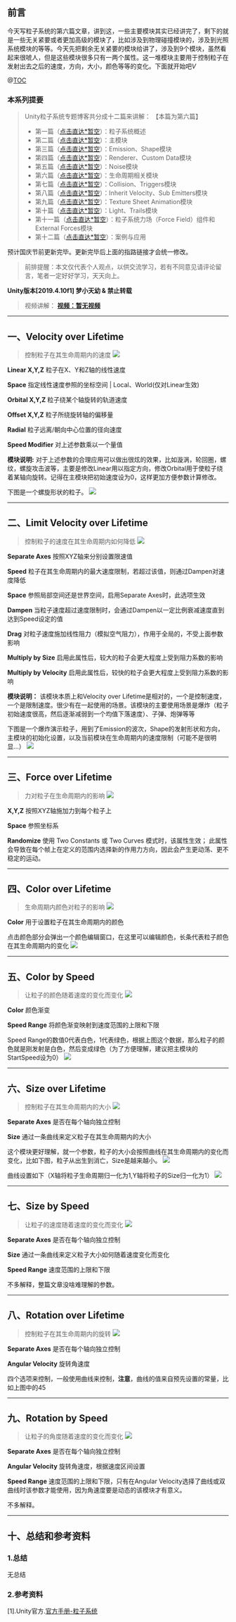 ## 前言
今天写粒子系统的第六篇文章，讲到这，一些主要模块其实已经讲完了，剩下的就是一些无关紧要或者更加高级的模块了，比如涉及到物理碰撞模块的，涉及到光照系统模块的等等。今天先把剩余无关紧要的模块给讲了，涉及到9个模块，虽然看起来很唬人，但是这些模块很多只有一两个属性。这一堆模块主要用于控制粒子在发射出去之后的速度，方向，大小，颜色等等的变化。下面就开始吧*V*

@[TOC](目录)

### 本系列提要
> Unity粒子系统专题博客共分成十二篇来讲解： 【本篇为第六篇】
> - 第一篇（[点击直达*暂空](空地址)）：粒子系统概述
> - 第二篇（[点击直达*暂空](空地址)）：主模块
> - 第三篇（[点击直达*暂空](空地址)）：Emission、Shape模块
> - 第四篇（[点击直达*暂空](空地址)）：Renderer、Custom Data模块
> - 第五篇（[点击直达*暂空](空地址)）：Noise模块
> - 第六篇（[点击直达*暂空](空地址)）：生命周期相关模块
> - 第七篇（[点击直达*暂空](空地址)）：Collision、Triggers模块
> - 第八篇（[点击直达*暂空](空地址)）：Inherit Velocity、Sub Emitters模块
> - 第九篇（[点击直达*暂空](空地址)）：Texture Sheet Animation模块
> - 第十篇（[点击直达*暂空](空地址)）：Light、Trails模块
> - 第十一篇（[点击直达*暂空](空地址)）：粒子系统力场（Force Field）组件和External Forces模块
> - 第十二篇（[点击直达*暂空](空地址)）：案例与应用

预计国庆节前更新完毕。更新完毕后上面的指路链接才会统一修改。

> 前排提醒：本文仅代表个人观点，以供交流学习，若有不同意见请评论留言，笔者一定好好学习，天天向上。

**Unity版本[2019.4.10f1] 梦小天幼 & 禁止转载**
> 视频讲解：
**[视频：暂无视频](空地址)**

---
## 一、Velocity over Lifetime
> 控制粒子在其生命周期内的速度
> <img src="img/p1.png">

**Linear X,Y,Z** 粒子在X、Y和Z轴的线性速度

**Space** 指定线性速度参照的坐标空间 | Local、World(仅对Linear生效)

**Orbital X,Y,Z** 粒子绕某个轴旋转的轨道速度

**Offset X,Y,Z** 粒子所绕旋转轴的偏移量

**Radial** 粒子远离/朝向中心位置的径向速度

**Speed Modifier** 对上述参数乘以一个量值

**模块说明:** 对于上述参数的合理应用可以做出很炫的效果，比如漩涡，轮回圈，螺纹，螺旋攻击波等，主要是修改Linear用以指定方向，修改Orbital用于使粒子绕着某轴向旋转。记得在主模块把初始速度设为0，这样更加方便参数计算修改。

下图是一个螺旋形状的粒子。
<img src="img/g1.gif">

---

## 二、Limit Velocity over Lifetime
> 控制粒子的速度在其生命周期内如何降低
> <img src="img/p2.png">

**Separate Axes** 按照XYZ轴来分别设置限速值

**Speed**	粒子在其生命周期内的最大速度限制，若超过该值，则通过Dampen对速度降低

**Space**	参照局部空间还是世界空间，启用Separate Axes时，此选项生效

**Dampen**	当粒子速度超过速度限制时，会通过Dampen以一定比例衰减速度直到达到Speed设定的值

**Drag**  对粒子速度施加线性阻力（模拟空气阻力），作用于全局的，不受上面参数影响

**Multiply by Size** 启用此属性后，较大的粒子会更大程度上受到阻力系数的影响

**Multiply by Velocity** 启用此属性后，较快的粒子会更大程度上受到阻力系数的影响

**模块说明：** 该模块本质上和Velocity over Lifetime是相对的，一个是控制速度，一个是限制速度。很少有在一起使用的场景。该模块的主要使用场景是爆炸（粒子初始速度很高，然后逐渐减弱到一个均值下落速度）、子弹、炮弹等等

下图是一个爆炸演示粒子，用到了Emission的波次，Shape的发射形状和方向，主模块的初始化设置，以及当前模块在生命周期内的速度限制（可能不是很明显...）
<img src="img/g2.gif">

---

## 三、Force over Lifetime
> 力对粒子在生命周期内的影响
> <img src="img/p3.png">

**X,Y,Z** 按照XYZ轴施加力到每个粒子上

**Space** 参照坐标系

**Randomize** 使用 Two Constants 或 Two Curves 模式时，该属性生效；
此属性会导致在每个帧上在定义的范围内选择新的作用力方向，因此会产生更动荡、更不稳定的运动。


---

## 四、Color over Lifetime
> 生命周期内颜色对粒子的影响
> <img src="img/p4.png">

**Color** 用于设置粒子在其生命周期内的颜色

点击颜色部分会弹出一个颜色编辑窗口，在这里可以编辑颜色，长条代表粒子颜色在其生命周期内的变化
<img src="img/p5.png">

---

## 五、Color by Speed
> 让粒子的颜色随着速度的变化而变化
> <img src="img/p6.png">

**Color** 颜色渐变

**Speed Range** 将颜色渐变映射到速度范围的上限和下限

Speed Range的数值0代表白色，1代表绿色，根据上图这个数据，那么粒子的颜色就是刚发射是白色，然后变成绿色（为了方便理解，建议把主模块的StartSpeed设为0）
<img src="img/p7.png">

---


## 六、Size over Lifetime
> 控制粒子在其生命周期内的大小
> <img src="img/p8.png">

**Separate Axes** 是否在每个轴向独立控制

**Size** 通过一条曲线来定义粒子在其生命周期内的大小

这个模块更好理解，就一个参数，粒子的大小会按照曲线在其生命周期内的变化而变化，比如下图，粒子从出生到消亡，Size是越来越小。
<img src="img/p9.png">

曲线设置如下（X轴将粒子生命周期归一化为1,Y轴将粒子的Size归一化为1）
<img src="img/p10.png">

---

## 七、Size by Speed
> 让粒子的速度随着速度的变化而变化
> <img src="img/p11.png">

**Separate Axes** 是否在每个轴向独立控制

**Size** 通过一条曲线来定义粒子大小如何随着速度变化而变化

**Speed Range** 速度范围的上限和下限

不多解释，整篇文章没啥难理解的参数。

---

## 八、Rotation over Lifetime
> 控制粒子在其生命周期内的旋转
> <img src="img/p12.png">

**Separate Axes** 是否在每个轴向独立控制

**Angular Velocity** 旋转角速度

四个选项来控制，一般使用曲线来控制，**注意**，曲线的值来自预先设置的常量，比如上图中的45

---

## 九、Rotation by Speed
> 让粒子的角度随着速度的变化而变化
> <img src="img/p13.png">

**Separate Axes** 是否在每个轴向独立控制

**Angular Velocity** 旋转角速度，根据速度区间设置

**Speed Range** 速度范围的上限和下限，只有在Angular Velocity选择了曲线或双曲线时该参数才能使用，因为角速度要是动态的该模块才有意义。

不多解释。

---


## 十、总结和参考资料
### 1.总结
无总结
### 2.参考资料
[1].Unity官方.[官方手册-粒子系统](https://docs.unity3d.com/cn/2022.2/Manual/ParticleSystemModules.html)